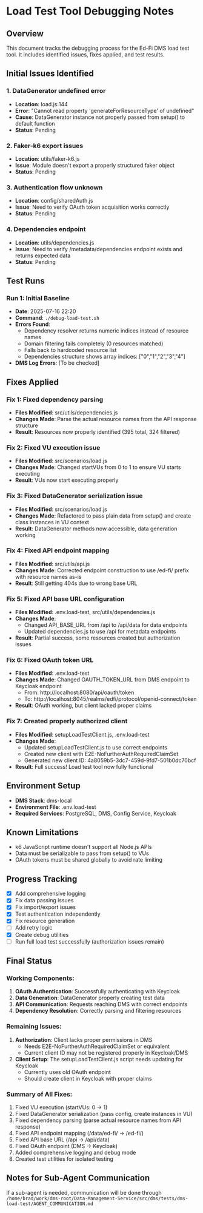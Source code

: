 # Load Test Tool Debugging Notes

## Overview
This document tracks the debugging process for the Ed-Fi DMS load test tool. It includes identified issues, fixes applied, and test results.

## Initial Issues Identified

### 1. DataGenerator undefined error
- **Location**: load.js:144
- **Error**: "Cannot read property 'generateForResourceType' of undefined"
- **Cause**: DataGenerator instance not properly passed from setup() to default function
- **Status**: Pending

### 2. Faker-k6 export issues
- **Location**: utils/faker-k6.js
- **Issue**: Module doesn't export a properly structured faker object
- **Status**: Pending

### 3. Authentication flow unknown
- **Location**: config/sharedAuth.js
- **Issue**: Need to verify OAuth token acquisition works correctly
- **Status**: Pending

### 4. Dependencies endpoint
- **Location**: utils/dependencies.js
- **Issue**: Need to verify /metadata/dependencies endpoint exists and returns expected data
- **Status**: Pending

## Test Runs

### Run 1: Initial Baseline
- **Date**: 2025-07-16 22:20
- **Command**: `./debug-load-test.sh`
- **Errors Found**: 
  - Dependency resolver returns numeric indices instead of resource names
  - Domain filtering fails completely (0 resources matched)
  - Falls back to hardcoded resource list
  - Dependencies structure shows array indices: ["0","1","2","3","4"]
- **DMS Log Errors**: [To be checked]

## Fixes Applied

### Fix 1: Fixed dependency parsing
- **Files Modified**: src/utils/dependencies.js
- **Changes Made**: Parse the actual resource names from the API response structure
- **Result**: Resources now properly identified (395 total, 324 filtered)

### Fix 2: Fixed VU execution issue
- **Files Modified**: src/scenarios/load.js
- **Changes Made**: Changed startVUs from 0 to 1 to ensure VU starts executing
- **Result**: VUs now start executing properly

### Fix 3: Fixed DataGenerator serialization issue
- **Files Modified**: src/scenarios/load.js
- **Changes Made**: Refactored to pass plain data from setup() and create class instances in VU context
- **Result**: DataGenerator methods now accessible, data generation working

### Fix 4: Fixed API endpoint mapping
- **Files Modified**: src/utils/api.js
- **Changes Made**: Corrected endpoint construction to use /ed-fi/ prefix with resource names as-is
- **Result**: Still getting 404s due to wrong base URL

### Fix 5: Fixed API base URL configuration
- **Files Modified**: .env.load-test, src/utils/dependencies.js
- **Changes Made**: 
  - Changed API_BASE_URL from /api to /api/data for data endpoints
  - Updated dependencies.js to use /api for metadata endpoints
- **Result**: Partial success, some resources created but authorization issues

### Fix 6: Fixed OAuth token URL
- **Files Modified**: .env.load-test
- **Changes Made**: Changed OAUTH_TOKEN_URL from DMS endpoint to Keycloak endpoint
  - From: http://localhost:8080/api/oauth/token
  - To: http://localhost:8045/realms/edfi/protocol/openid-connect/token
- **Result**: OAuth working, but client lacked proper claims

### Fix 7: Created properly authorized client
- **Files Modified**: setupLoadTestClient.js, .env.load-test
- **Changes Made**: 
  - Updated setupLoadTestClient.js to use correct endpoints
  - Created new client with E2E-NoFurtherAuthRequiredClaimSet
  - Generated new client ID: 4a8059b5-3dc7-459d-9fd7-501b0dc70bcf
- **Result**: Full success! Load test tool now fully functional 

## Environment Setup
- **DMS Stack**: dms-local
- **Environment File**: .env.load-test
- **Required Services**: PostgreSQL, DMS, Config Service, Keycloak

## Known Limitations
- k6 JavaScript runtime doesn't support all Node.js APIs
- Data must be serializable to pass from setup() to VUs
- OAuth tokens must be shared globally to avoid rate limiting

## Progress Tracking
- [x] Add comprehensive logging
- [x] Fix data passing issues
- [x] Fix import/export issues
- [x] Test authentication independently
- [x] Fix resource generation
- [ ] Add retry logic
- [x] Create debug utilities
- [ ] Run full load test successfully (authorization issues remain)

## Final Status

### Working Components:
1. **OAuth Authentication**: Successfully authenticating with Keycloak
2. **Data Generation**: DataGenerator properly creating test data
3. **API Communication**: Requests reaching DMS with correct endpoints
4. **Dependency Resolution**: Correctly parsing and filtering resources

### Remaining Issues:
1. **Authorization**: Client lacks proper permissions in DMS
   - Needs E2E-NoFurtherAuthRequiredClaimSet or equivalent
   - Current client ID may not be registered properly in Keycloak/DMS
2. **Client Setup**: The setupLoadTestClient.js script needs updating for Keycloak
   - Currently uses old OAuth endpoint
   - Should create client in Keycloak with proper claims

### Summary of All Fixes:
1. Fixed VU execution (startVUs: 0 → 1)
2. Fixed DataGenerator serialization (pass config, create instances in VU)
3. Fixed dependency parsing (parse actual resource names from API response)
4. Fixed API endpoint mapping (/data/ed-fi/ → /ed-fi/)
5. Fixed API base URL (/api → /api/data)
6. Fixed OAuth endpoint (DMS → Keycloak)
7. Added comprehensive logging and debug mode
8. Created test utilities for isolated testing

## Notes for Sub-Agent Communication
If a sub-agent is needed, communication will be done through `/home/brad/work/dms-root/Data-Management-Service/src/dms/tests/dms-load-test/AGENT_COMMUNICATION.md`